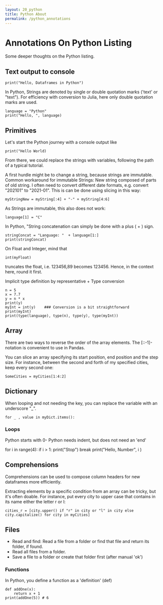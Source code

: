 ```yaml
---
layout: 20_python
title: Python About
permalink: /python_annotations
---
```


# Annotations On Python Listing

Some deeper thoughts on the Python listing.


## Text output to console
>
    print("Hello, Dataframes in Python")

In Python, Strings are denoted by single or double quotation marks ('text' or "text").
For efficiency with conversion to Julia, here only double quotation marks are used.

>
    language = "Python"
    print("Hello, ", language)


## Primitives

Let's start the Python journey with a console output like

>
    print("Hello World)

From there, we could replace the strings with variables, following the path of a typical tutorial.

A first hurdle might be to change a string, because strings are immutable. Common  workaround for immutable Strings: New string composed of parts of old string. I often need to convert different date formats, e.g. convert "202101" to "2021-01". This is can be done using slicing in this way:

>
    myStringNew = myString[:4] + "-" + myString[4:6]


As Strings are immutable, this also does not work: 
>
    language[1] = "C"


In Python, "String concatenation can simply be done with a plus ( + ) sign. 

>
    stringConcat = "Language: "  + language[1:]
    print(stringConcat)


On Float and Integer, mind that 

>
    int(myFloat)

truncates the float, i.e. 123456,89 becomes 123456. Hence, in the context here, round it first.

Implicit type definition by representative + Type conversion

>
    n = 5
    x = 7.7
    y = n * x
    print(y)
    myInt = int(y)    ### Conversion is a bit straightforward
    print(myInt)
    print(type(language), type(n), type(y), type(myInt))


## Array

There are two ways to reverse the order of the array elements. The [::-1]-notation is convenient to use in Pandas.

You can slice an array specifying its start position, end position and the step size. 
For instance, between the second and forth of my specified cities, keep every second one:
>
    SomeCities = myCities[1:4:2]

## Dictionary

When looping and not needing the key, you can replace the variable with an underscore "_".
>
    for _ , value in myDict.items():
    

### Loops

Python starts with 0-
Python needs indent, but does not need an 'end'

>
for i in range(4):
    if i > 1:
        print("Stop")
        break
    print("Hello, Number", i )    


## Comprehensions

Comprehensions can be used to compose column headers for new dataframes more efficiently.

Extracting elements by a specific condition from an array can be tricky, but it's often doable.
For instance, put every city to upper case that contains in its name either the letter r or l:

>
    cities_r = [city.upper() if "r" in city or "l" in city else city.capitalize() for city in myCities]

## Files

- Read and find: Read a file from a folder or find that file and return its folder, if found.
- Read all files from a folder.
- Save a file to a folder or create that folder first (after manual 'ok')



### Functions

In Python, you define a function as a 'definition' (def)

>
    def addOne(x):
        return x + 1
    print(addOne(5)) # 6

